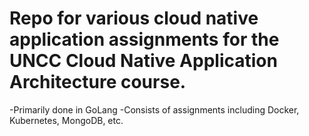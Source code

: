 # Repo for various cloud native application assignments for the UNCC Cloud Native Application Architecture course.

-Primarily done in GoLang
-Consists of assignments including Docker, Kubernetes, MongoDB, etc.
